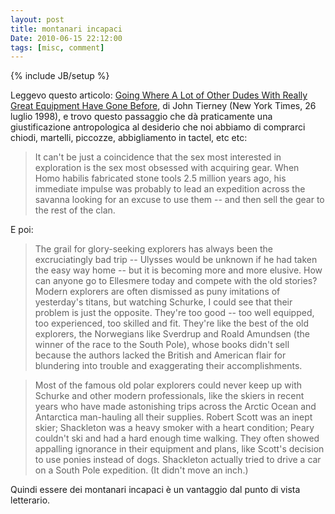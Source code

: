 ```yaml
---
layout: post
title: montanari incapaci
Date: 2010-06-15 22:12:00
tags: [misc, comment]
---
```

{% include JB/setup %} 

Leggevo questo articolo: [Going Where A Lot of Other Dudes With Really Great Equipment Have Gone Before](http://www.nytimes.com/1998/07/26/magazine/going-where-a-lot-of-other-dudes-with-really-great-equipment-have-gone-before.html), di John Tierney (New York Times, 26 luglio 1998), e trovo questo passaggio che dà praticamente una giustificazione antropologica al desiderio che noi abbiamo di comprarci chiodi, martelli, piccozze, abbigliamento in tactel, etc etc:  

> It can't be just a coincidence that the sex most interested in exploration is the sex most obsessed with acquiring gear. When Homo habilis fabricated stone tools 2.5 million years ago, his immediate impulse was probably to lead an expedition across the savanna looking for an excuse to use them -- and then sell the gear to the rest of the clan.  
  
E poi:  

> The grail for glory-seeking explorers has always been the excruciatingly bad trip -- Ulysses would be unknown if he had taken the easy way home -- but it is becoming more and more elusive. How can anyone go to Ellesmere today and compete with the old stories? Modern explorers are often dismissed as puny imitations of yesterday's titans, but watching Schurke, I could see that their problem is just the opposite. They're too good -- too well equipped, too experienced, too skilled and fit. They're like the best of the old explorers, the Norwegians like Sverdrup and Roald Amundsen (the winner of the race to the South Pole), whose books didn't sell because the authors lacked the British and American flair for blundering into trouble and exaggerating their accomplishments.  
  
> Most of the famous old polar explorers could never keep up with Schurke and other modern professionals, like the skiers in recent years who have made astonishing trips across the Arctic Ocean and Antarctica man-hauling all their supplies. Robert Scott was an inept skier; Shackleton was a heavy smoker with a heart condition; Peary couldn't ski and had a hard enough time walking. They often showed appalling ignorance in their equipment and plans, like Scott's decision to use ponies instead of dogs. Shackleton actually tried to drive a car on a South Pole expedition. (It didn't move an inch.)
  
Quindi essere dei montanari incapaci è un vantaggio dal punto di vista letterario. 
